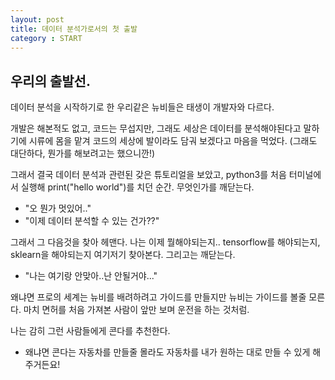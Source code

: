 ```yaml
---
layout: post
title: 데이터 분석가로서의 첫 출발
category : START
---
```


## 우리의 출발선.
데이터 분석을 시작하기로 한 우리같은 뉴비들은 태생이 개발자와 다르다.

개발은 해본적도 없고, 코드는 무섭지만, 그래도 세상은 데이터를 분석해야된다고 말하기에 시류에 몸을 맡겨 
코드의 세상에 발이라도 담궈 보겠다고 마음을 먹었다. (그래도 대단하다, 뭔가를 해보려고는 했으니깐!)

그래서 결국 데이터 분석과 관련된 갖은 튜토리얼을 보았고, python3를 처음 터미널에서 실행해 print("hello world")를 치던 순간. 무엇인가를 깨닫는다.

- "오 뭔가 멋있어.."
- "이제 데이터 분석할 수 있는 건가??"

그래서 그 다음것을 찾아 헤맨다. 나는 이제 뭘해야되는지.. tensorflow를 해야되는지, sklearn을 해야되는지 여기저기 찾아본다.
그리고는 깨닫는다. 

- "나는 여기랑 안맞아..난 안될거야..."

왜냐면 프로의 세계는 뉴비를 배려하려고 가이드를 만들지만 뉴비는 가이드를 볼줄 모른다.
마치 면허를 처음 가져본 사람이 앞만 보며 운전을 하는 것처럼.

나는 감히 그런 사람들에게 콘다를 추천한다.
- 왜냐면 콘다는 자동차를 만들줄 몰라도 자동차를 내가 원하는 대로 만들 수 있게 해주거든요!